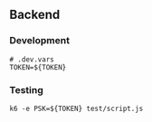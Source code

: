 ## Backend

### Development

```
# .dev.vars
TOKEN=${TOKEN}
```

### Testing

```
k6 -e PSK=${TOKEN} test/script.js
```
